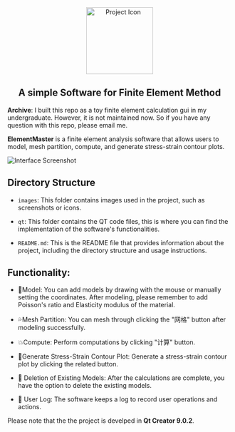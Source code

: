 <div align="center">
  <img src="./images/tubiao.ico" alt="Project Icon" width="150" height="150">
  <h2><strong>A simple Software for Finite Element Method</strong></h2>
</div>

**Archive**: I built this repo as a toy finite element calculation gui in my undergraduate. However, it is not maintained now. So if you have any question with this repo, please email me.


**ElementMaster** is a finite element analysis software that allows users to model, mesh partition, compute, and generate stress-strain contour plots.

![Interface Screenshot](./images/userinterface.png)


## Directory Structure
- `images`: This folder contains images used in the project, such as screenshots or icons.

- `qt`: This folder contains the QT code files, this is where you can find the implementation of the software's functionalities.

- `README.md`: This is the README file that provides information about the project, including the directory structure and usage instructions.

## Functionality:

- :eyes:Model: You can add models by drawing with the mouse or manually setting the coordinates. After modeling, please remember to add Poisson's ratio and Elasticity modulus of the material. 

- :sweat_drops:Mesh Partition: You can mesh through clicking the "网格" button after modeling successfully.

- :boom:Compute: Perform computations by clicking "计算" button.

- :raised_back_of_hand:Generate Stress-Strain Contour Plot: Generate a stress-strain contour plot by clicking the related button.

- :hankey: Deletion of Existing Models: After the calculations are complete, you have the option to delete the existing models.
- :robot: User Log: The software keeps a log to record user operations and actions.

Please note that the the project is develped in **Qt Creator 9.0.2**.

